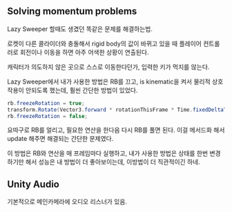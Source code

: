 
## Solving momentum problems

Lazy Sweeper 할때도 생겼던 똑같은 문제를 해결하는법.

로켓이 다른 콜라이더와 충돌해서 rigid body의 값이 바뀌고 있을 때 플레이어 컨트롤러로 회전이나 이동을 하면 아주 어색한 상황이 연출된다.

캐릭터가 의도하지 않은 곳으로 스스로 이동한다던가, 입력한 키가 먹지를 않는다. 

Lazy Sweeper에서 내가 사용한 방법은 RB를 끄고, is kinematic을 켜서 물리적 상호작용이 안되도록 했는데, 훨씬 간단한 방법이 있었다.

~~~cs
rb.freezeRotation = true;
transform.Rotate(Vector3.forward * rotationThisFrame * Time.fixedDeltaTime);
rb.freezeRotation = false;
~~~

요따구로 RB를 얼리고, 필요한 연산을 한다음 다시 RB를 풀면 된다. 이걸 메서드화 해서 update 해주면 해결되는 간단한 문제였다. 

이 방법은 RB와 연산을 매 프레임마다 실행하고, 내가 사용한 방법은 상태를 한번 변경하기만 해서 성능은 내 방법이 더 좋아보이는데, 이방법이 더 직관적이긴 하네.

## Unity Audio

기본적으로 메인카메라에 오디오 리스너가 있음.

